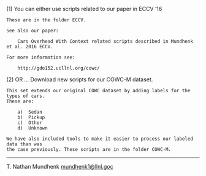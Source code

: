(1)	You can either use scripts related to our paper in ECCV ’16 

	These are in the folder ECCV.
	
	See also our paper: 
	
		Cars Overhead With Context related scripts described in Mundhenk et al. 2016 ECCV. 
	
	For more information see: 
	
		http://gdo152.ucllnl.org/cowc/

(2)	OR ... Download new scripts for our COWC-M dataset. 

	This set extends our original COWC dataset by adding labels for the types of cars. 
	These are:
	
		a)	Sedan
		b)	Pickup
		c)	Other
		d)	Unknown
	
	We have also included tools to make it easier to process our labeled data than was 
	the case previously. These scripts are in the folder COWC-M. 

----

T. Nathan Mundhenk
mundhenk1@llnl.goc